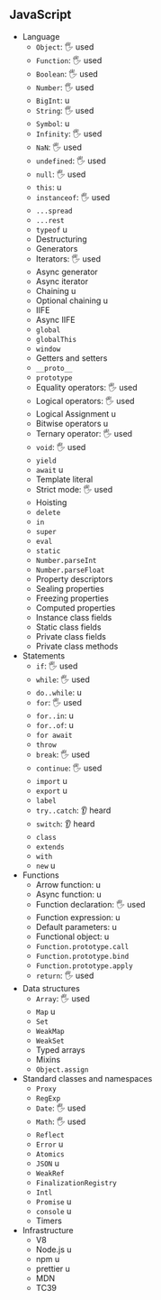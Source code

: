 ## JavaScript

- Language
  - `Object`: 🖐️ used
  - `Function`: 🖐️ used
  - `Boolean`: 🖐️ used
  - `Number`: 🖐️ used
  - `BigInt`: u
  - `String`: 🖐️ used
  - `Symbol`: u
  - `Infinity`: 🖐️ used
  - `NaN`: 🖐️ used
  - `undefined`: 🖐️ used
  - `null`: 🖐️ used
  - `this`: u
  - `instanceof`: 🖐️ used
  - `...spread`
  - `...rest`
  - `typeof` u
  - Destructuring
  - Generators
  - Iterators: 🖐️ used
  - Async generator
  - Async iterator
  - Chaining u
  - Optional chaining u
  - IIFE
  - Async IIFE
  - `global`
  - `globalThis`
  - `window`
  - Getters and setters
  - `__proto__`
  - `prototype`
  - Equality operators: 🖐️ used
  - Logical operators: 🖐️ used
  - Logical Assignment u
  - Bitwise operators u
  - Ternary operator: 🖐️ used
  - `void`: 🖐️ used
  - `yield`
  - `await` u
  - Template literal
  - Strict mode: 🖐️ used
  - Hoisting
  - `delete`
  - `in`
  - `super`
  - `eval`
  - `static`
  - `Number.parseInt`
  - `Number.parseFloat`
  - Property descriptors
  - Sealing properties
  - Freezing properties
  - Computed properties
  - Instance class fields
  - Static class fields
  - Private class fields
  - Private class methods
- Statements
  - `if`: 🖐️ used
  - `while`: 🖐️ used
  - `do..while`: u
  - `for`: 🖐️ used
  - `for..in`: u
  - `for..of`: u
  - `for await`
  - `throw`
  - `break`: 🖐️ used
  - `continue`: 🖐️ used
  - `import` u
  - `export` u
  - `label`
  - `try..catch`: 👂 heard
  - `switch`: 👂 heard
  - `class`
  - `extends`
  - `with`
  - `new` u
- Functions
  - Arrow function: u
  - Async function: u
  - Function declaration: 🖐️ used
  - Function expression: u
  - Default parameters: u
  - Functional object: u
  - `Function.prototype.call`
  - `Function.prototype.bind`
  - `Function.prototype.apply`
  - `return`: 🖐️ used
- Data structures
  - `Array`: 🖐️ used
  - `Map` u
  - `Set`
  - `WeakMap`
  - `WeakSet`
  - Typed arrays
  - Mixins
  - `Object.assign`
- Standard classes and namespaces
  - `Proxy`
  - `RegExp`
  - `Date`: 🖐️ used
  - `Math`: 🖐️ used
  - `Reflect`
  - `Error` u
  - `Atomics`
  - `JSON` u
  - `WeakRef`
  - `FinalizationRegistry`
  - `Intl`
  - `Promise` u
  - `console` u
  - Timers
- Infrastructure
  - V8
  - Node.js u
  - npm u
  - prettier u
  - MDN
  - TC39
